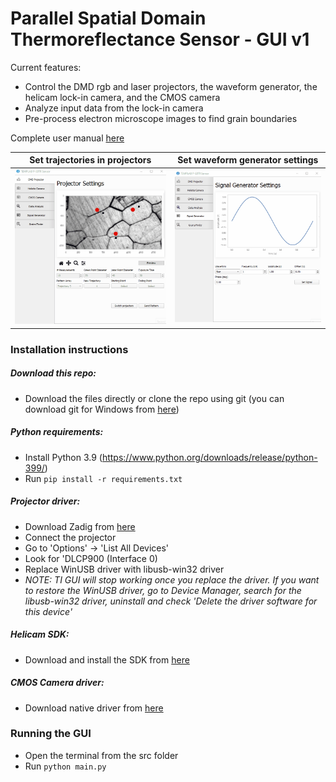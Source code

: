 # Parallel Spatial Domain Thermoreflectance Sensor - GUI v1

Current features:
- Control the DMD rgb and laser projectors, the waveform generator, the helicam lock-in camera, and the CMOS camera
- Analyze input data from the lock-in camera
- Pre-process electron microscope images to find grain boundaries

Complete user manual [here](/resources/user-guide-v1.2.pdf)

| Set trajectories in projectors | Set waveform generator settings |
| --- | --- |
| ![projectors-tab](/resources/dmd-projector-v2.gif) | ![signal-generator-tab](/resources/signal-generator-v1.gif) |

### Installation instructions
##### Download this repo:
- Download the files directly or clone the repo using git (you can download git for Windows from [here](https://git-scm.com/download/win))
##### Python requirements:
- Install Python 3.9 (https://www.python.org/downloads/release/python-399/)
- Run `pip install -r requirements.txt`
##### Projector driver:
- Download Zadig from [here](http://zadig.akeo.ie/)
- Connect the projector
- Go to 'Options' -> 'List All Devices'
- Look for 'DLCP900 (Interface 0)
- Replace WinUSB driver with libusb-win32 driver
- _NOTE: TI GUI will stop working once you replace the driver. If you want to restore the WinUSB driver, go to Device Manager, search for the libusb-win32 driver, uninstall and check 'Delete the driver software for this device'_
##### Helicam SDK:
- Download and install the SDK from [here](https://github.com/byutemplab/helicam-sdk)
##### CMOS Camera driver:
- Download native driver from [here](https://astronomy-imaging-camera.com/software-drivers)

### Running the GUI
- Open the terminal from the src folder
- Run `python main.py`
